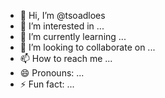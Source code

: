 - 👋 Hi, I’m @tsoadloes
- 👀 I’m interested in ...
- 🌱 I’m currently learning ...
- 💞️ I’m looking to collaborate on ...
- 📫 How to reach me ...
- 😄 Pronouns: ...
- ⚡ Fun fact: ...

<!---
tsoadloes/tsoadloes is a ✨ special ✨ repository because its `README.md` (this file) appears on your GitHub profile.
You can click the Preview link to take a look at your changes.
--->
